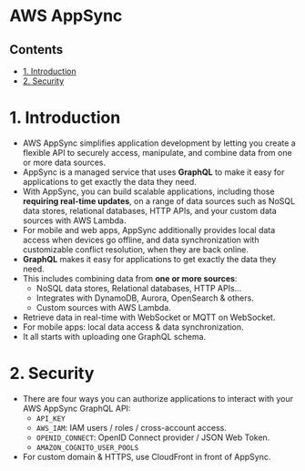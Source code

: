 # AWS AppSync <!-- omit in toc -->

## Contents <!-- omit in toc -->

- [1. Introduction](#1-introduction)
- [2. Security](#2-security)

# 1. Introduction


- AWS AppSync simplifies application development by letting you create a flexible API to securely access, manipulate, and combine data from one or more data sources.
- AppSync is a managed service that uses **GraphQL** to make it easy for applications to get exactly the data they need.
- With AppSync, you can build scalable applications, including those **requiring real-time updates**, on a range of data sources such as NoSQL data stores, relational databases, HTTP APIs, and your custom data sources with AWS Lambda.
- For mobile and web apps, AppSync additionally provides local data access when devices go offline, and data synchronization with customizable conflict resolution, when they are back online.
- **GraphQL** makes it easy for applications to get exactly the data they need.
- This includes combining data from **one or more sources**:
  - NoSQL data stores, Relational databases, HTTP APIs...
  - Integrates with DynamoDB, Aurora, OpenSearch & others.
  - Custom sources with AWS Lambda.
- Retrieve data in real-time with WebSocket or MQTT on WebSocket.
- For mobile apps: local data access & data synchronization.
- It all starts with uploading one GraphQL schema.

# 2. Security

- There are four ways you can authorize applications to interact with your AWS AppSync GraphQL API:
  - `API_KEY`
  - `AWS_IAM`: IAM users / roles / cross-account access.
  - `OPENID_CONNECT`: OpenID Connect provider / JSON Web Token.
  - `AMAZON_COGNITO_USER_POOLS`
- For custom domain & HTTPS, use CloudFront in front of AppSync.
